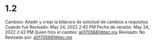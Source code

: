 # 1.2

Cambios: Añadir y crear la bitácora de solicitud de cambios a requisitos
Cuando fue Revisado: May 24, 2022 2:42 PM
Fecha de  versión: May 24, 2022 2:42 PM
Quien hizo el cambio: a01705681@tec.mx
Revisado: No
Revisado por: a01705681@tec.mx